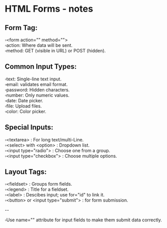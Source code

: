 # HTML Forms - notes  
  
## Form Tag:  
▫️&lt;form action="" method=""&gt;  
▫️action: Where data will be sent.  
▫️method: GET (visible in URL) or POST (hidden).  
  
## Common Input Types:  
▫️text: Single-line text input.  
▫️email: validates email format.  
▫️password: Hidden characters.  
▫️number: Only numeric values.  
▫️date: Date picker.  
▫️file: Upload files.  
▫️color: Color picker.  
  
## Special Inputs:  
▫️&lt;textarea&gt; : For long text/multi-Line.  
▫️&lt;select&gt; with &lt;option&gt; : Dropdown list.  
▫️&lt;input type="radio"&gt; : Choose one from a group.  
▫️&lt;input type="checkbox"&gt; : Choose multiple options.  
  
## Layout Tags:  
▫️&lt;fieldset&gt; : Groups form fields.  
▫️&lt;legend&gt; : Title for a fieldset.  
▫️&lt;label&gt; : Descibes input; use for="id" to link it.  
▫️&lt;button&gt; or &lt;input type="submit"&gt; : for form submission.  
  
  --

▫️Use name="" attribute for input fields to make them submit data correctly.  